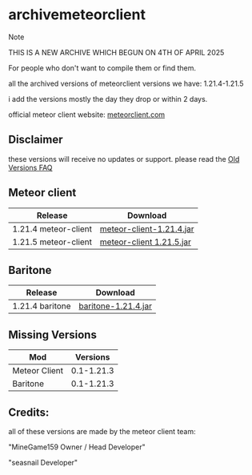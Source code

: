 # archivemeteorclient
> [!NOTE]
> THIS IS A NEW ARCHIVE WHICH BEGUN ON 4TH OF APRIL 2025

For people who don't want to compile them or find them.

all the archived versions of meteorclient versions we have: 1.21.4-1.21.5

i add the versions mostly the day they drop or within 2 days.

official meteor client website: [meteorclient.com](https://meteorclient.com/)

## Disclaimer
these versions will receive no updates or support. please read the [Old Versions FAQ](https://meteorclient.com/faq/old-versions)

## Meteor client

| Release             | Download                                                                                         |
|---------------------|--------------------------------------------------------------------------------------------------------------------------------------------|
| 1.21.4 meteor-client              | [meteor-client-1.21.4.jar](https://github.com/hydefromme/archivemeteorclient/blob/main/versions/meteor-client-1.21.4-37.jar) |
| 1.21.5 meteor-client             | [meteor-client 1.21.5.jar](https://github.com/hydefromme/archivemeteorclient/blob/main/versions/meteor/meteor-client-1.21.5-6.jar) |

## Baritone

| Release             | Download                                                                                         |
|---------------------|--------------------------------------------------------------------------------------------------------------------------------------------|
| 1.21.4 baritone                   | [baritone-1.21.4.jar](https://github.com/hydefromme/archivemeteorclient/blob/main/versions/baritone/baritone-meteor-1.21.4.jar)                |

## Missing Versions

| Mod             | Versions                                                                                                                                                        |
|-----------------|-----------------------------------------------------------------------------------------------------------------------------------------------------------------|
| Meteor Client   | 0.1-1.21.3 |
| Baritone | 0.1-1.21.3                                                                                                               |

## Credits:

all of these versions are made by the meteor client team: 

"MineGame159 Owner / Head Developer"

"seasnail Developer"
